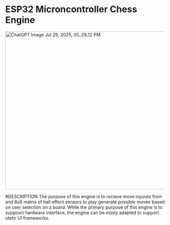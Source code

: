# ESP32 Microncontroller Chess Engine

<img width="1024" height="500" alt="ChatGPT Image Jul 29, 2025, 05_29_12 PM" src="https://github.com/user-attachments/assets/ed814772-209a-4e93-b8ab-5a82de4713ee" />

#DESCRIPTION
The purpose of this engine is to recieve move inpouts from and 8x8 matrix of hall effect sensors to play generate possible moves based on user selection on a board. While the primary purpose of this engine is to supposrt hardware interface, the engine can be esisly adapted to support otehr UI frameworks. 
